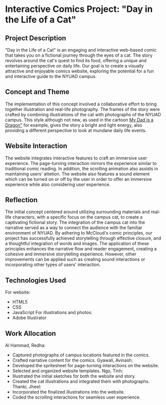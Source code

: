 # Interactive Comics Project: "Day in the Life of a Cat"

## Project Description
"Day in the Life of a Cat" is an engaging and interactive web-based comic that takes you on a fictional journey through the eyes of a cat. The story revolves around the cat's quest to find its food, offering a unique and entertaining perspective on daily life. Our goal is to create a visually attractive and enjoyable comics website, exploring the potential for a fun and interactive guide to the NYUAD campus.

## Concept and Theme
The implementation of this concept involved a collaborative effort to bring together illustration and real-life photography. The frames of the story were crafted by combining illustrations of the cat with photographs of the NYUAD campus. This style although not new, as used in the cartoon <a href="https://www.youtube.com/channel/UChILaL0YhYvUS8UGBMMROWw">My Dad is a Dragon"</a> for example, gives the story a bright and light energy, also providing a different perspective to look at mundane daily life events.

## Website Interaction
The website integrates interactive features to craft an immersive user experience. The page-turning interaction mirrors the experience similar to traditional comic reading. In addition, the scrolling animation also assists in maintaining users' attetion. The website also features a sound element which can be turned on or off by the user in order to offer an immersive experience while also considering user experience.

## Reflection
The initial concept centered around utilizing surrounding materials and real-life characters, with a specific focus on the campus cat, to create a captivating fictional story. The integration of the campus cat into the narrative served as a way to connect the audience with the familiar environment of NYUAD. By adhering to McCloud's comic principles, our project has successfully achieved storytelling through effective closure, and a thoughtful integration of words and images. The application of these principles enhances the narrative flow and reader engagement, creating a cohesive and immersive storytelling experience. However, other improvements can be applied such as creating sound interactions or incorporating other types of users' interaction.

## Technologies Used
For website: 
- HTML5
- CSS
- JavaScript
For illustrations and photos:
- Adobe Illustrator

## Work Allocation
Al Hammad, Redha: 
- Captured photographs of campus locations featured in the comics.
- Crafted narrative content for the comics.
Gyawali, Avinash:
- Developed the spritesheet for page-turning interactions on the website.
- Selected and organized website templates.
Ngo, Tinh: 
- Illustrated the initial sketches for both the website and story.
- Created the cat illustrations and integrated them with photographs.
Thanki, Jheel: 
- Incorporated the finalized illustrations into the website.
- Coded the scrolling interactions for seamless user experience.

